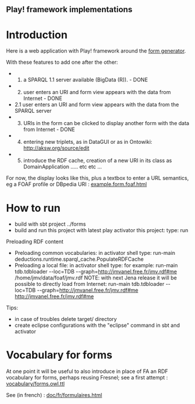 Play! framework implementations
---

# Introduction
Here is a web application with Play! framework around the [form generator](../forms/README.md).

With these features to add one after the other:

- 1. a SPARQL 1.1 server available (BigData (R)). - DONE
- 2. user enters an URI and form view appears with the data from Internet - DONE
- 2.1 user enters an URI and form view appears with the data from the SPARQL server
- 3. URIs in the form can be clicked to display another form with the data from Internet - DONE
- 4. entering new triplets, as in DataGUI or as in Ontowiki: http://aksw.org/source/edit
- 5. introduce the RDF cache, creation of a new URI in its class as DomainApplication ..... etc etc ...

For now, the display looks like this, 
plus a textbox to enter a URL semantics, eg a FOAF profile or DBpedia URI : 
[example.form.foaf.html](http://htmlpreview.github.io/?https://github.com/jmvanel/semantic_forms/blob/master/scala/forms/example.form.foaf.html)

# How to run

- build with sbt project ../forms
- build and run this project with latest play activator this project: type: run

Preloading RDF content

- Preloading common vocabularies: in activator shell type:
	run-main deductions.runtime.sparql_cache.PopulateRDFCache
- Preloading a local file: in activator shell type: for example:
	run-main tdb.tdbloader --loc=TDB --graph=http://jmvanel.free.fr/jmv.rdf#me /home/jmv/data/foaf/jmv.rdf
	NOTE: with next Jena release it will be possible to directly load from Internet:
	run-main tdb.tdbloader --loc=TDB --graph=http://jmvanel.free.fr/jmv.rdf#me http://jmvanel.free.fr/jmv.rdf#me 


Tips:

- in case of troubles delete target/ directory
- create eclipse configurations with the "eclipse" command in sbt and activator

# Vocabulary for forms
At one point it will be useful to also introduce in place of FA an RDF vocabulary for forms, perhaps reusing Fresnel;
see a first attempt :
[vocabulary/forms.owl.ttl](../../vocabulary/forms.owl.ttl)

See (in french) :
[doc/fr/formulaires.html](http://htmlpreview.github.io/?http://github.com/jmvanel/semantic_forms/blob/master/doc/fr/formulaires.html)

